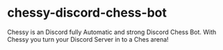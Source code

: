 # chessy-discord-chess-bot
Chessy is an Discord fully Automatic and strong Discord Chess Bot. With Chessy you turn your Discord Server in to a Ches arena!
